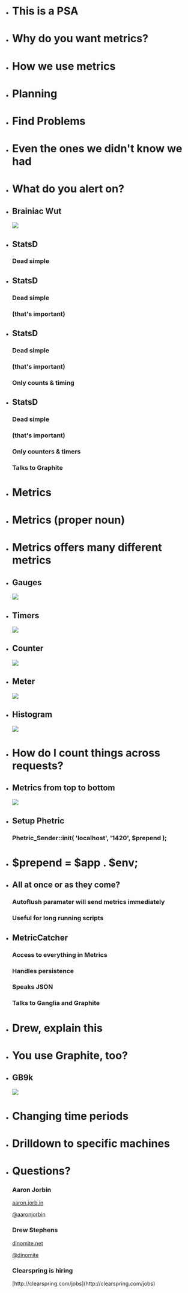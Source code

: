 <!-- INTRODUCTION -->
*   # This is a PSA

<!-- WHY -->
*   # Why do you want metrics?

*   # How we use metrics

*   # Planning

*   # Find Problems

*   # Even the ones we didn't know we had

*   # What do you alert on?

*   ## Brainiac Wut
    <img src="images/brainiac-wut.png">

<!-- STATSD -->
<!--
StatsD is simple, which is important because, like testing,
metrics only get done if they're easy to use.
-->
*   ## StatsD
    ### Dead simple

*   ## StatsD
    ### Dead simple
    ### (that's important)

*   ## StatsD
    ### Dead simple
    ### (that's important)
    ### Only counts & timing

*   ## StatsD
    ### Dead simple
    ### (that's important)
    ### Only counters & timers
    ### Talks to Graphite

<!--
Metrics written by Coda Hale at Yammer
-->
*   # Metrics

*   # Metrics (proper noun)

*   # Metrics offers many different metrics

*   ## Gauges
    <img src="images/gauge.jpg">

*   ## Timers
    <img src="images/timer.jpg">

*   ## Counter
    <img src="images/counter.jpg">

*   ## Meter
    <img src="images/meter.jpg">

*   ## Histogram
    <img src="images/histogram.jpg">

*   # How do I count things across requests?
<!--  How it all works flowchart -->

*   ## Metrics from top to bottom
    <img src="images/flowchart.png">

<!-- PHETRIC -->
*   ## Setup Phetric

    ### Phetric_Sender::init( 'localhost', '1420', $prepend );

*   # $prepend = $app . $env;

*   ## All at once or as they come?

    ### Autoflush paramater will send metrics immediately
    ### Useful for long running scripts

<!-- METRIC CATCHER -->
*   ## MetricCatcher

    ### Access to everything in Metrics
    ### Handles persistence
    ### Speaks JSON
    ### Talks to Ganglia and Graphite

<!-- GANGLIA -->
*   # Drew, explain this

<!-- GRAPHITE -->
*   # You use Graphite, too?

*   ## GB9k
    <img src="images/GB9k.jpg">

<!-- EXISTING ISSUES -->
*   # Changing time periods

*   # Drilldown to specific machines

*   # Questions?
    <div class='presenter'>
        <h3>Aaron Jorbin</h3>
        <p><a href="http://aaron.jorb.in">aaron.jorb.in</a></p>
        <p><a href="http://twitter.com/aaronjorbin">@aaronjorbin</a></p>
    </div>
    <div class='presenter'>
        <h3>Drew Stephens</h3>
        <p><a href="http://dinomite.net/">dinomite.net</a></p>
        <p><a href="http://twitter.com/dinomite">@dinomite</a></p>
    </div>
    <div id="joinus">
        <h3>Clearspring is hiring</h3>
        [http://clearspring.com/jobs](http://clearspring.com/jobs)
    <div>
